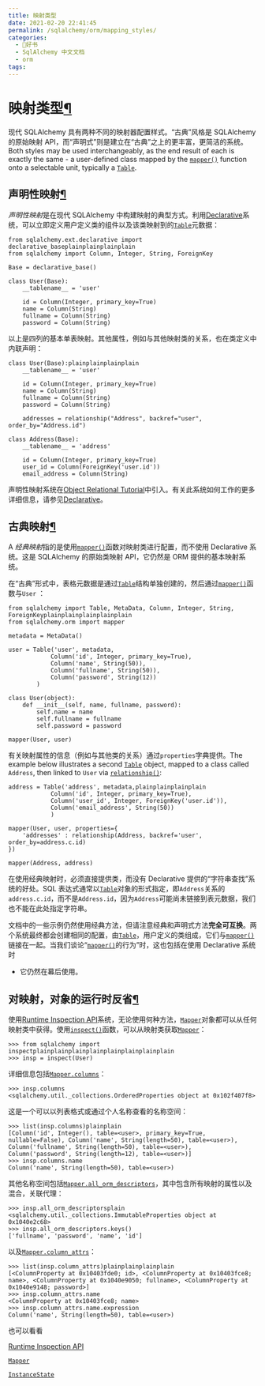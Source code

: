 ```yaml
---
title: 映射类型
date: 2021-02-20 22:41:45
permalink: /sqlalchemy/orm/mapping_styles/
categories:
  - 📖好书
  - SqlAlchemy 中文文档
  - orm
tags:
---
```

映射类型[¶](#types-of-mappings "Permalink to this headline")
============================================================

现代 SQLAlchemy 具有两种不同的映射器配置样式。“古典”风格是 SQLAlchemy 的原始映射 API，而“声明式”则是建立在“古典”之上的更丰富，更简洁的系统。Both
styles may be used interchangeably, as the end result of each is exactly
the same - a user-defined class mapped by the [`mapper()`](mapping_api.html#sqlalchemy.orm.mapper "sqlalchemy.orm.mapper")
function onto a selectable unit, typically a [`Table`](core_metadata.html#sqlalchemy.schema.Table "sqlalchemy.schema.Table").

声明性映射[¶](#declarative-mapping "Permalink to this headline")
----------------------------------------------------------------

*声明性映射*是在现代 SQLAlchemy 中构建映射的典型方式。利用[Declarative](extensions_declarative_index.html)系统，可以立即定义用户定义类的组件以及该类映射到的[`Table`](core_metadata.html#sqlalchemy.schema.Table "sqlalchemy.schema.Table")元数据：

    from sqlalchemy.ext.declarative import declarative_baseplainplainplainplain
    from sqlalchemy import Column, Integer, String, ForeignKey

    Base = declarative_base()

    class User(Base):
        __tablename__ = 'user'

        id = Column(Integer, primary_key=True)
        name = Column(String)
        fullname = Column(String)
        password = Column(String)

以上是四列的基本单表映射。其他属性，例如与其他映射类的关系，也在类定义中内联声明：

    class User(Base):plainplainplainplain
        __tablename__ = 'user'

        id = Column(Integer, primary_key=True)
        name = Column(String)
        fullname = Column(String)
        password = Column(String)

        addresses = relationship("Address", backref="user", order_by="Address.id")

    class Address(Base):
        __tablename__ = 'address'

        id = Column(Integer, primary_key=True)
        user_id = Column(ForeignKey('user.id'))
        email_address = Column(String)

声明性映射系统在[Object Relational
Tutorial](tutorial.html)中引入。有关此系统如何工作的更多详细信息，请参见[Declarative](extensions_declarative_index.html)。

古典映射[¶](#classical-mappings "Permalink to this headline")
-------------------------------------------------------------

A *经典映射*指的是使用[`mapper()`](mapping_api.html#sqlalchemy.orm.mapper "sqlalchemy.orm.mapper")函数对映射类进行配置，而不使用 Declarative 系统。这是 SQLAlchemy 的原始类映射 API，它仍然是 ORM 提供的基本映射系统。

在“古典”形式中，表格元数据是通过[`Table`](core_metadata.html#sqlalchemy.schema.Table "sqlalchemy.schema.Table")结构单独创建的，然后通过[`mapper()`](mapping_api.html#sqlalchemy.orm.mapper "sqlalchemy.orm.mapper")函数与`User` ：

    from sqlalchemy import Table, MetaData, Column, Integer, String, ForeignKeyplainplainplainplainplain
    from sqlalchemy.orm import mapper

    metadata = MetaData()

    user = Table('user', metadata,
                Column('id', Integer, primary_key=True),
                Column('name', String(50)),
                Column('fullname', String(50)),
                Column('password', String(12))
            )

    class User(object):
        def __init__(self, name, fullname, password):
            self.name = name
            self.fullname = fullname
            self.password = password

    mapper(User, user)

有关映射属性的信息（例如与其他类的关系）通过`properties`字典提供。The example below illustrates a second [`Table`](core_metadata.html#sqlalchemy.schema.Table "sqlalchemy.schema.Table")
object, mapped to a class called `Address`, then
linked to `User` via [`relationship()`](relationship_api.html#sqlalchemy.orm.relationship "sqlalchemy.orm.relationship"):

    address = Table('address', metadata,plainplainplainplain
                Column('id', Integer, primary_key=True),
                Column('user_id', Integer, ForeignKey('user.id')),
                Column('email_address', String(50))
                )

    mapper(User, user, properties={
        'addresses' : relationship(Address, backref='user', order_by=address.c.id)
    })

    mapper(Address, address)

在使用经典映射时，必须直接提供类，而没有 Declarative 提供的“字符串查找”系统的好处。SQL 表达式通常以[`Table`](core_metadata.html#sqlalchemy.schema.Table "sqlalchemy.schema.Table")对象的形式指定，即`Address`关系的`address.c.id`，而不是`Address.id`，因为`Address`可能尚未链接到表元数据，我们也不能在此处指定字符串。

文档中的一些示例仍然使用经典方法，但请注意经典和声明式方法**完全可互换**。两个系统最终都会创建相同的配置，由[`Table`](core_metadata.html#sqlalchemy.schema.Table "sqlalchemy.schema.Table")，用户定义的类组成，它们与[`mapper()`](mapping_api.html#sqlalchemy.orm.mapper "sqlalchemy.orm.mapper")链接在一起。当我们谈论“[`mapper()`](mapping_api.html#sqlalchemy.orm.mapper "sqlalchemy.orm.mapper")的行为”时，这也包括在使用 Declarative 系统时
- 它仍然在幕后使用。

对映射，对象的运行时反省[¶](#runtime-introspection-of-mappings-objects "Permalink to this headline")
----------------------------------------------------------------------------------------------------

使用[Runtime Inspection
API](core_inspection.html)系统，无论使用何种方法，[`Mapper`](mapping_api.html#sqlalchemy.orm.mapper.Mapper "sqlalchemy.orm.mapper.Mapper")对象都可以从任何映射类中获得。使用[`inspect()`](core_inspection.html#sqlalchemy.inspection.inspect "sqlalchemy.inspection.inspect")函数，可以从映射类获取[`Mapper`](mapping_api.html#sqlalchemy.orm.mapper.Mapper "sqlalchemy.orm.mapper.Mapper")：

    >>> from sqlalchemy import inspectplainplainplainplainplainplainplainplain
    >>> insp = inspect(User)

详细信息包括[`Mapper.columns`](mapping_api.html#sqlalchemy.orm.mapper.Mapper.columns "sqlalchemy.orm.mapper.Mapper.columns")：

    >>> insp.columns
    <sqlalchemy.util._collections.OrderedProperties object at 0x102f407f8>

这是一个可以以列表格式或通过个人名称查看的名称空间：

    >>> list(insp.columns)plainplain
    [Column('id', Integer(), table=<user>, primary_key=True, nullable=False), Column('name', String(length=50), table=<user>), Column('fullname', String(length=50), table=<user>), Column('password', String(length=12), table=<user>)]
    >>> insp.columns.name
    Column('name', String(length=50), table=<user>)

其他名称空间包括[`Mapper.all_orm_descriptors`](mapping_api.html#sqlalchemy.orm.mapper.Mapper.all_orm_descriptors "sqlalchemy.orm.mapper.Mapper.all_orm_descriptors")，其中包含所有映射的属性以及混合，关联代理：

    >>> insp.all_orm_descriptorsplain
    <sqlalchemy.util._collections.ImmutableProperties object at 0x1040e2c68>
    >>> insp.all_orm_descriptors.keys()
    ['fullname', 'password', 'name', 'id']

以及[`Mapper.column_attrs`](mapping_api.html#sqlalchemy.orm.mapper.Mapper.column_attrs "sqlalchemy.orm.mapper.Mapper.column_attrs")：

    >>> list(insp.column_attrs)plainplainplainplain
    [<ColumnProperty at 0x10403fde0; id>, <ColumnProperty at 0x10403fce8; name>, <ColumnProperty at 0x1040e9050; fullname>, <ColumnProperty at 0x1040e9148; password>]
    >>> insp.column_attrs.name
    <ColumnProperty at 0x10403fce8; name>
    >>> insp.column_attrs.name.expression
    Column('name', String(length=50), table=<user>)

也可以看看

[Runtime Inspection API](core_inspection.html)

[`Mapper`](mapping_api.html#sqlalchemy.orm.mapper.Mapper "sqlalchemy.orm.mapper.Mapper")

[`InstanceState`](internals.html#sqlalchemy.orm.state.InstanceState "sqlalchemy.orm.state.InstanceState")

